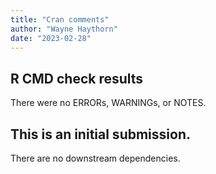 ```yaml
---
title: "Cran comments"
author: "Wayne Haythorn"
date: "2023-02-28"
---
```


## R CMD check results
There were no ERRORs, WARNINGs, or NOTES. 

## This is an initial submission. 
There are no downstream dependencies.

